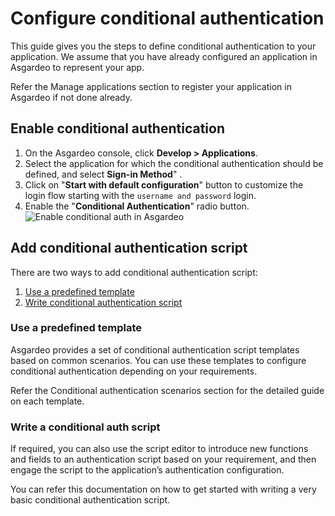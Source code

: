 # Configure conditional authentication

This guide gives you the steps to define conditional authentication to your application. We assume that you have already
configured an application in Asgardeo to represent your app.

Refer the <a :href="$withBase('/guides/applications')">Manage applications</a> section to register your application in Asgardeo if not
done already.

## Enable conditional authentication

1. On the Asgardeo console, click **Develop > Applications**.
2. Select the application for which the conditional authentication should be defined, and select **Sign-in Method**" .
3. Click on "**Start with default configuration**" button to customize the login flow starting with the `username and
   password` login.
4. Enable the "**Conditional Authentication**" radio button.
   <img :src="$withBase('/assets/img/guides/conditional-auth/enable-conditional-auth.png')" alt="Enable conditional auth in Asgardeo">

## Add conditional authentication script
There are two ways to add conditional authentication script:
1. [Use a predefined template ](#use-a-predefined-template)
2. [Write conditional authentication script](#write-a-conditional-auth-script)

### Use a predefined template
Asgardeo provides a set of conditional authentication script templates based on common scenarios. You can use these templates to configure conditional authentication depending on your requirements.

Refer the <a :href="$withBase('/guides/conditional-auth/predefined-templates')">Conditional authentication scenarios section</a> for the detailed guide on each
template.

### Write a conditional auth script
If required, you can also use the script editor to introduce new functions and fields to an authentication script based
on your requirement, and then engage the script to the application’s authentication configuration.

You can refer this <a :href="$withBase('/guides/conditional-auth/write-your-first-script/')">documentation</a> on how to get started with writing a very basic conditional authentication script. 
